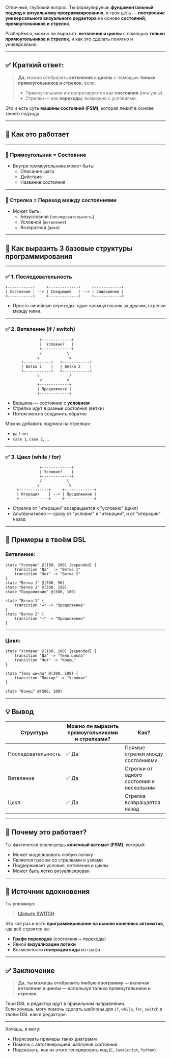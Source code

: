 Отличный, глубокий вопрос. Ты формулируешь **фундаментальный подход к визуальному программированию**, и твоя цель — **построение универсального визуального редактора** на основе **состояний, прямоугольников и стрелок**.

Разберёмся, можно ли выразить **ветвления и циклы** с помощью **только прямоугольников и стрелок**, и как это сделать понятно и универсально.

---

## ✅ Краткий ответ:

> **Да**, можно отобразить **ветвления** и **циклы** с помощью **только прямоугольников и стрелок**, если:
> - Прямоугольники интерпретируются как **состояния** (или узлы).
> - Стрелки — как **переходы**, возможно с условиями.

Это и есть суть **машины состояний (FSM)**, которая лежит в основе твоего подхода.

---

## 🧠 Как это работает

---

### 🔹 Прямоугольник = Состояние

- Внутри прямоугольника может быть:
  - Описание шага
  - Действие
  - Название состояния

---

### 🔹 Стрелка = Переход между состояниями

- Может быть:
  - Безусловной (`последовательность`)
  - Условной (`ветвление`)
  - Возвратной (`цикл`)

---

## 🔁 Как выразить **3 базовые структуры программирования**

---

### ✅ 1. **Последовательность**

```text
+-----------+     +-------------+     +------------+
| Состояние | --> | Следующее   | --> | Завершение |
+-----------+     +-------------+     +------------+
```

- Просто линейные переходы: один прямоугольник за другим, стрелки между ними.

---

### ✅ 2. **Ветвление (if / switch)**

```text
               +-------------+
               |  Условие?   |
               +-------------+
               /           \
              v             v
       +------------+   +------------+
       | Ветка 1    |   | Ветка 2    |
       +------------+   +------------+
              \             /
               v           v
              +-------------+
              | Продолжение |
              +-------------+
```

- Вершина — состояние с **условием**
- Стрелки идут в разные состояния (ветки)
- Потом можно соединить обратно

Можно добавить подписи на стрелках:
- `да` / `нет`
- `case 1`, `case 2`, …

---

### ✅ 3. **Цикл (while / for)**

```text
               +-------------+
               | Условие?    |
               +-------------+
               /           \
              v             v
     +-------------+     +-------------+
     | Итерация    | --> | Продолжение |
     +-------------+     +-------------+
```

- Стрелка от "итерации" возвращается к "условию" (цикл)
- Альтернативно — сразу от "условия" к "итерации", и от "итерации" назад

---

## 🔧 Примеры в твоём DSL

### Ветвление:

```dsl
state "Условие" @(100, 100) [expanded] {
    transition "Да"  -> "Ветка 1"
    transition "Нет" -> "Ветка 2"
}
state "Ветка 1" @(300, 50)
state "Ветка 2" @(300, 150)
state "Продолжение" @(500, 100)

state "Ветка 1" {
    transition "→" -> "Продолжение"
}
state "Ветка 2" {
    transition "→" -> "Продолжение"
}
```

---

### Цикл:

```dsl
state "Условие" @(100, 100) [expanded] {
    transition "Да" -> "Тело цикла"
    transition "Нет" -> "Конец"
}

state "Тело цикла" @(300, 100) {
    transition "Повтор" -> "Условие"
}

state "Конец" @(500, 100)
```

---

## 💡 Вывод

| Структура | Можно ли выразить прямоугольниками и стрелками? | Как? |
|----------|--------------------------------------------------|------|
| Последовательность | ✅ Да | Прямые стрелки между состояниями |
| Ветвление           | ✅ Да | Стрелки от одного состояния к нескольким |
| Цикл                | ✅ Да | Стрелка возвращается назад |

---

## 🔬 Почему это работает?

Ты фактически реализуешь **конечный автомат (FSM)**, который:

- Может моделировать любую логику
- Является графом со стрелками и узлами
- Поддерживает условия, ветвления и циклы
- Может быть легко визуализирован

---

## 📘 Источник вдохновения

Ты упомянул:

> [Шалыто SWITCH](./Docs/Kuznetsov_Shalyto.md)

Это как раз и есть **программирование на основе конечных автоматов**, где всё строится на:

- **Графе переходов** (состояния + переходы)
- Явной **визуализации логики**
- Возможности **генерации кода** из графа

---

## ✅ Заключение

> **Да, ты можешь отобразить любую программу — включая ветвления и циклы — используя только прямоугольники и стрелки.**

Твой DSL и редактор идут в правильном направлении.  
Если хочешь, могу помочь сделать шаблоны для `if`, `while`, `for`, `switch` в твоём DSL или в редакторе.

--- 

Хочешь, я могу:
- Нарисовать примеры таких диаграмм
- Помочь с автогенерацией шаблонов состояний
- Подсказать, как из этого генерировать код (`C`, `JavaScript`, `Python`)